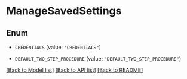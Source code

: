# ManageSavedSettings

## Enum


* `CREDENTIALS` (value: `"CREDENTIALS"`)

* `DEFAULT_TWO_STEP_PROCEDURE` (value: `"DEFAULT_TWO_STEP_PROCEDURE"`)


[[Back to Model list]](../README.md#documentation-for-models) [[Back to API list]](../README.md#documentation-for-api-endpoints) [[Back to README]](../README.md)


